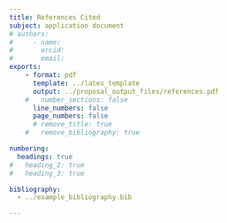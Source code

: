 ```yaml
---
title: References Cited
subject: application document
# authors:
#     - name:
#       orcid:
#       email:
exports:
    - format: pdf
      template: ../latex_template
      output: ../proposal_output_files/references.pdf
    #   number_sections: false
      line_numbers: false
      page_numbers: false
      # remove_title: true
    #   remove_bibliography: true

numbering:
  headings: true
#   heading_2: true
#   heading_3: true

bibliography:
  - ../example_bibliography.bib

---
```


<!--
Content Instructions for References Cited:
* The document must conform to solicitation-specific and PAPPG instructions
* Please refer to the Format of the proposal (PAPPG) for all margin, spacing, font type and size requirements
* Follow accepted scholarly practices in providing citations for source materials
* References should avoid the use of et al. (except for large consortia papers)
* File Instructions for References Cited:

Only one file can be uploaded
* Your file should not contain page numbers, as they will be added automatically by the system
* Accepted file types include: PDF
* Maximum file size permitted is 10 MB
-->

